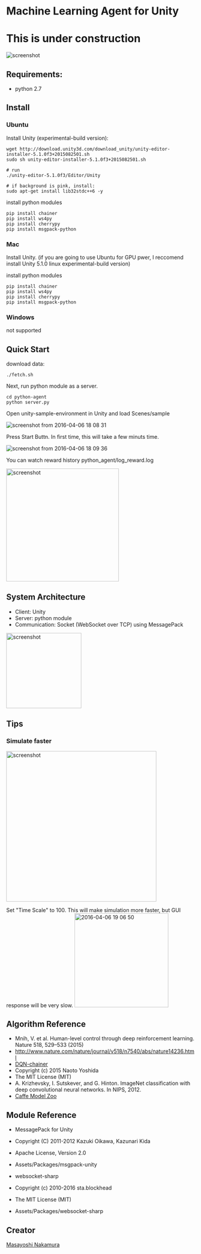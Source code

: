 Machine Learning Agent for Unity
=============

# This is under construction 
![screenshot](https://cloud.githubusercontent.com/assets/1708549/14311902/c6ce61ec-fc24-11e5-8018-5e3aaf98b6d3.png)

## Requirements:
- python 2.7

## Install
### Ubuntu 
Install Unity (experimental-build version):

```
wget http://download.unity3d.com/download_unity/unity-editor-installer-5.1.0f3+2015082501.sh
sudo sh unity-editor-installer-5.1.0f3+2015082501.sh

# run
./unity-editor-5.1.0f3/Editor/Unity

# if background is pink, install:
sudo apt-get install lib32stdc++6 -y
```

install python modules
```
pip install chainer
pip install ws4py
pip install cherrypy
pip install msgpack-python
```

### Mac
Install Unity. (if you are going to use Ubuntu for GPU pwer, I reccomend install Unity 5.1.0 linux experimental-build version)

install python modules
```
pip install chainer
pip install ws4py
pip install cherrypy
pip install msgpack-python
```

### Windows

not supported

## Quick Start
download data:

```
./fetch.sh
```

Next, run python module as a server.

```
cd python-agent
python server.py
```

Open unity-sample-environment in Unity and load Scenes/sample

![screenshot from 2016-04-06 18 08 31](https://cloud.githubusercontent.com/assets/1708549/14311462/990e607e-fc22-11e5-84cf-26c049482afc.png)

Press Start Buttn. In first time, this will take a few minuts time.

![screenshot from 2016-04-06 18 09 36](https://cloud.githubusercontent.com/assets/1708549/14311518/c309f8f2-fc22-11e5-937c-abd0d227d307.png)

You can watch reward history python_agent/log_reward.log

<img width="300" alt="screenshot" src="https://cloud.githubusercontent.com/assets/1708549/14312192/20292fdc-fc26-11e5-9b18-39c3c5ea113f.png">


## System Architecture


- Client: Unity
- Server: python module
- Communication: Socket (WebSocket over TCP) using MessagePack

<img width="200" alt="screenshot" src="https://cloud.githubusercontent.com/assets/1708549/14312101/b06f0310-fc25-11e5-9366-f41bfa414d90.png">

## Tips
### Simulate faster

<img width="400" alt="screenshot" src="https://cloud.githubusercontent.com/assets/1708549/14313279/9aa6b66c-fc2b-11e5-915e-796348fbcdec.png">

Set "Time Scale" to 100. This will make simulation more faster, but GUI response will be very slow.
<img width="250" alt="2016-04-06 19 06 50" src="https://cloud.githubusercontent.com/assets/1708549/14313288/aa9aab28-fc2b-11e5-8965-b69b0ecef151.png">
>


## Algorithm Reference 
+ Mnih, V. et al. Human-level control through deep reinforcement learning. Nature 518, 529–533 (2015)
 + http://www.nature.com/nature/journal/v518/n7540/abs/nature14236.html
 + [DQN-chainer](https://github.com/ugo-nama-kun/DQN-chainer)
  + Copyright (c) 2015 Naoto Yoshida
  + The MIT License (MIT)
+ A. Krizhevsky, I. Sutskever, and G. Hinton. ImageNet classification with deep convolutional neural networks. In NIPS, 2012.
 + [Caffe Model Zoo](https://github.com/BVLC/caffe/wiki/Model-Zoo)

## Module Reference

+ MessagePack for Unity 
 + Copyright (C) 2011-2012 Kazuki Oikawa, Kazunari Kida
 + Apache License, Version 2.0
 + Assets/Packages/msgpack-unity 

+ websocket-sharp
 + Copyright (c) 2010-2016 sta.blockhead
 + The MIT License (MIT)
 + Assets/Packages/websocket-sharp


## Creator
[Masayoshi Nakamura](http://masayosshi.com/)
